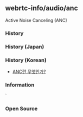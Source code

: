 ## webrtc-info/audio/anc
Active Noise Canceling (ANC)

### History


### History (Japan)

### History (Korean)
- [ANC란 무엇인가?](https://www.bang-olufsen.com/ko/story/active-noise-cancellation)

### Information
`

### Open Source





